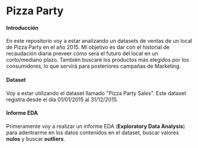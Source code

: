 # Pizza Party

#### Introducción

En este repositorio voy a estar analizando un datasets de ventas de un local de Pizza Party en el año 2015. Mí objetivo es dar con el historial de recaudación diaria preveer cómo será el futuro del local en un corto/mediano plazo. También buscaré los productos más elegidos por los consumidores, lo que servirá para posteriores campañas de Marketing.

#### Dataset

Voy a estar utilizando el dataset llamado "Pizza Party Sales". Este dataset registra desde el día 01/01/2015 al 31/12/2015.

#### Informe EDA

Primeramente voy a realizar un informe EDA (**Exploratory Data Analysis**) para adentrarme en los datos contenidos en el dataset, buscar valores **nulos** y buscar **outliers**.
